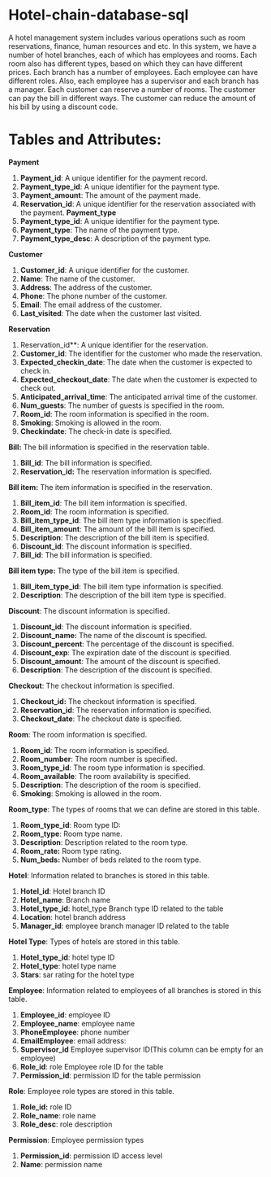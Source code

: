 # Hotel-chain-database-sql
A hotel management system includes various operations such as room reservations, finance, human resources and etc. In this system, we have a number of hotel branches, each of which has employees and rooms. Each room also has different types, based on which they can have different prices.
Each branch has a number of employees. Each employee can have different roles. Also, each employee has a supervisor and each branch has a manager.
Each customer can reserve a number of rooms. The customer can pay the bill in different ways. The customer can reduce the amount of his bill by using a discount code.

# Tables and Attributes:
**Payment**
1. **Payment_id**: A unique identifier for the payment record.
2. **Payment_type_id**: A unique identifier for the payment type.
3. **Payment_amount**: The amount of the payment made.
4. **Reservation_id**: A unique identifier for the reservation associated with the payment.
**Payment_type**
1. **Payment_type_id**: A unique identifier for the payment type.
2. **Payment_type**: The name of the payment type.
3. **Payment_type_desc**: A description of the payment type.

**Customer**
1. **Customer_id**: A unique identifier for the customer.
2. **Name**: The name of the customer.
3. **Address**: The address of the customer.
4. **Phone**: The phone number of the customer.
5. **Email**: The email address of the customer.
6. **Last_visited**: The date when the customer last visited.

**Reservation**
1. Reservation_id**: A unique identifier for the reservation.
2. **Customer_id**: The identifier for the customer who made the reservation.
3. **Expected_checkin_date**: The date when the customer is expected to check in.
4. **Expected_checkout_date**: The date when the customer is expected to check out.
5. **Anticipated_arrival_time**: The anticipated arrival time of the customer.
6. **Num_guests**: The number of guests is specified in the room.
7. **Room_id**: The room information is specified in the room.
8. **Smoking**: Smoking is allowed in the room.
9. **Checkindate**: The check-in date is specified.

**Bill:** The bill information is specified in the reservation table.
1. **Bill_id**: The bill information is specified.
2. **Reservation_id:** The reservation information is specified.

**Bill item:** The item information is specified in the reservation.
1. **Bill_item_id**: The bill item information is specified.
2. **Room_id**: The room information is specified.
3. **Bill_item_type_id**: The bill item type information is specified.
4. **Bill_item_amount**: The amount of the bill item is specified.
5. **Description**: The description of the bill item is specified.
6. **Discount_id**: The discount information is specified.
7. **Bill_id**: The bill information is specified.

**Bill item type:** The type of the bill item is specified.
1. **Bill_item_type_id**: The bill item type information is specified.
2. **Description**: The description of the bill item type is specified.

**Discount**: The discount information is specified.

1. **Discount_id**: The discount information is specified.
2. **Discount_name:** The name of the discount is specified.
3. **Discount_percent**: The percentage of the discount is specified.
4. **Discount_exp**: The expiration date of the discount is specified.
5. **Discount_amount**: The amount of the discount is specified.
6. **Description**: The description of the discount is specified.

**Checkout**: The checkout information is specified.
1. **Checkout_id:** The checkout information is specified.
2. **Reservation_id**: The reservation information is specified.
3. **Checkout_date**: The checkout date is specified.

**Room**: The room information is specified.
1. **Room_id**: The room information is specified.
2. **Room_number**: The room number is specified.
3. **Room_type_id**: The room type information is specified.
4. **Room_available**: The room availability is specified.
5. **Description**: The description of the room is specified.
6. **Smoking**: Smoking is allowed in the room.

**Room_type**: The types of rooms that we can define are stored in this table. 
1. **Room_type_id**: Room type ID:
2. **Room_type**: Room type name.
3. **Description**: Description related to the room type.
4. **Room_rate:** Room type rating. 
5. **Num_beds:** Number of beds related to the room type. 

**Hotel**: Information related to branches is stored in this table.
1. **Hotel_id**: Hotel branch ID 
2. **Hotel_name**: Branch name
3. **Hotel_type_id**: hotel_type Branch type ID related to the table 
4. **Location**: hotel branch address 
5. **Manager_id**: employee branch manager ID related to the table

**Hotel Type**: Types of hotels are stored in this table.
1. **Hotel_type_id**: hotel type ID 
2. **Hotel_type**: hotel type name 
3. **Stars**: sar rating for the hotel type 

**Employee**: Information related to employees of all branches is stored in this table.
1. **Employee_id**: employee ID 
2. **Employee_name**: employee name 
3. **PhoneEmployee**: phone number 
4. **EmailEmployee**: email address: 
5. **Supervisor_id** Employee supervisor ID(This column can be empty for an employee) 
6. **Role_id**: role Employee role ID for the table 
7. **Permission_id**: permission ID for the table permission

**Role**: Employee role types are stored in this table.
1. **Role_id:** role ID 
2. **Role_name**: role name
3. **Role_desc**: role description

**Permission**: Employee permission types
1. **Permission_id**: permission ID access level 
2. **Name**: permission name
